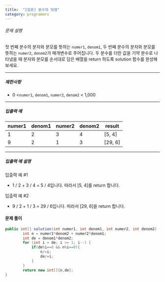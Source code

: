 ```yaml
---
title:  "[입문] 분수의 덧셈"
category: programers
---
```




###### 문제 설명

첫 번째 분수의 분자와 분모를 뜻하는 `numer1`, `denom1`, 두 번째 분수의 분자와 분모를 뜻하는 `numer2`, `denom2`가 매개변수로 주어집니다. 두 분수를 더한 값을 기약 분수로 나타냈을 때 분자와 분모를 순서대로 담은 배열을 return 하도록 solution 함수를 완성해보세요.

------

##### 제한사항

- 0 <`numer1`, `denom1`, `numer2`, `denom2` < 1,000

------

##### 입출력 예

| numer1 | denom1 | numer2 | denom2 | result  |
| ------ | ------ | ------ | ------ | ------- |
| 1      | 2      | 3      | 4      | [5, 4]  |
| 9      | 2      | 1      | 3      | [29, 6] |

------

##### 입출력 예 설명

입출력 예 #1

- 1 / 2 + 3 / 4 = 5 / 4입니다. 따라서 [5, 4]를 return 합니다.

입출력 예 #2

- 9 / 2 + 1 / 3 = 29 / 6입니다. 따라서 [29, 6]을 return 합니다.



#### 문제 풀이

```java
public int[] solution(int numer1, int denom1, int numer2, int denom2) {
        int n = numer1*denom2 + numer2*denom1;
        int de = denom1*denom2;
        for (int i = de; i >= 1; i--) {
            if(de%i==0 && n%i==0){
                n/=i;
                de/=i;
            }
        }
        return new int[]{n,de};
}
```



